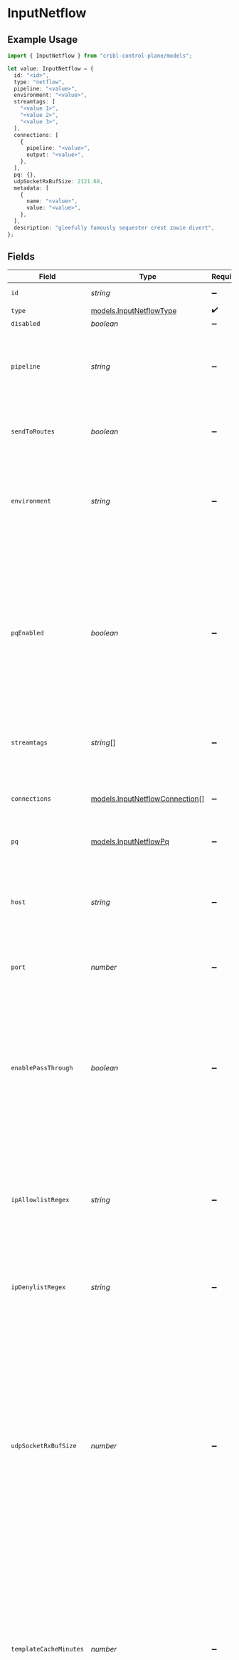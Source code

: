 # InputNetflow

## Example Usage

```typescript
import { InputNetflow } from "cribl-control-plane/models";

let value: InputNetflow = {
  id: "<id>",
  type: "netflow",
  pipeline: "<value>",
  environment: "<value>",
  streamtags: [
    "<value 1>",
    "<value 2>",
    "<value 3>",
  ],
  connections: [
    {
      pipeline: "<value>",
      output: "<value>",
    },
  ],
  pq: {},
  udpSocketRxBufSize: 2121.68,
  metadata: [
    {
      name: "<value>",
      value: "<value>",
    },
  ],
  description: "gleefully famously sequester crest zowie divert",
};
```

## Fields

| Field                                                                                                                                                                                                                                                                              | Type                                                                                                                                                                                                                                                                               | Required                                                                                                                                                                                                                                                                           | Description                                                                                                                                                                                                                                                                        |
| ---------------------------------------------------------------------------------------------------------------------------------------------------------------------------------------------------------------------------------------------------------------------------------- | ---------------------------------------------------------------------------------------------------------------------------------------------------------------------------------------------------------------------------------------------------------------------------------- | ---------------------------------------------------------------------------------------------------------------------------------------------------------------------------------------------------------------------------------------------------------------------------------- | ---------------------------------------------------------------------------------------------------------------------------------------------------------------------------------------------------------------------------------------------------------------------------------- |
| `id`                                                                                                                                                                                                                                                                               | *string*                                                                                                                                                                                                                                                                           | :heavy_minus_sign:                                                                                                                                                                                                                                                                 | Unique ID for this input                                                                                                                                                                                                                                                           |
| `type`                                                                                                                                                                                                                                                                             | [models.InputNetflowType](../models/inputnetflowtype.md)                                                                                                                                                                                                                           | :heavy_check_mark:                                                                                                                                                                                                                                                                 | N/A                                                                                                                                                                                                                                                                                |
| `disabled`                                                                                                                                                                                                                                                                         | *boolean*                                                                                                                                                                                                                                                                          | :heavy_minus_sign:                                                                                                                                                                                                                                                                 | N/A                                                                                                                                                                                                                                                                                |
| `pipeline`                                                                                                                                                                                                                                                                         | *string*                                                                                                                                                                                                                                                                           | :heavy_minus_sign:                                                                                                                                                                                                                                                                 | Pipeline to process data from this Source before sending it through the Routes                                                                                                                                                                                                     |
| `sendToRoutes`                                                                                                                                                                                                                                                                     | *boolean*                                                                                                                                                                                                                                                                          | :heavy_minus_sign:                                                                                                                                                                                                                                                                 | Select whether to send data to Routes, or directly to Destinations.                                                                                                                                                                                                                |
| `environment`                                                                                                                                                                                                                                                                      | *string*                                                                                                                                                                                                                                                                           | :heavy_minus_sign:                                                                                                                                                                                                                                                                 | Optionally, enable this config only on a specified Git branch. If empty, will be enabled everywhere.                                                                                                                                                                               |
| `pqEnabled`                                                                                                                                                                                                                                                                        | *boolean*                                                                                                                                                                                                                                                                          | :heavy_minus_sign:                                                                                                                                                                                                                                                                 | Use a disk queue to minimize data loss when connected services block. See [Cribl Docs](https://docs.cribl.io/stream/persistent-queues) for PQ defaults (Cribl-managed Cloud Workers) and configuration options (on-prem and hybrid Workers).                                       |
| `streamtags`                                                                                                                                                                                                                                                                       | *string*[]                                                                                                                                                                                                                                                                         | :heavy_minus_sign:                                                                                                                                                                                                                                                                 | Tags for filtering and grouping in @{product}                                                                                                                                                                                                                                      |
| `connections`                                                                                                                                                                                                                                                                      | [models.InputNetflowConnection](../models/inputnetflowconnection.md)[]                                                                                                                                                                                                             | :heavy_minus_sign:                                                                                                                                                                                                                                                                 | Direct connections to Destinations, and optionally via a Pipeline or a Pack                                                                                                                                                                                                        |
| `pq`                                                                                                                                                                                                                                                                               | [models.InputNetflowPq](../models/inputnetflowpq.md)                                                                                                                                                                                                                               | :heavy_minus_sign:                                                                                                                                                                                                                                                                 | N/A                                                                                                                                                                                                                                                                                |
| `host`                                                                                                                                                                                                                                                                             | *string*                                                                                                                                                                                                                                                                           | :heavy_minus_sign:                                                                                                                                                                                                                                                                 | Address to bind on. For IPv4 (all addresses), use the default '0.0.0.0'. For IPv6, enter '::' (all addresses) or specify an IP address.                                                                                                                                            |
| `port`                                                                                                                                                                                                                                                                             | *number*                                                                                                                                                                                                                                                                           | :heavy_minus_sign:                                                                                                                                                                                                                                                                 | Port to listen on                                                                                                                                                                                                                                                                  |
| `enablePassThrough`                                                                                                                                                                                                                                                                | *boolean*                                                                                                                                                                                                                                                                          | :heavy_minus_sign:                                                                                                                                                                                                                                                                 | Allow forwarding of events to a NetFlow destination. Enabling this feature will generate an extra event containing __netflowRaw which can be routed to a NetFlow destination. Note that these events will not count against ingest quota.                                          |
| `ipAllowlistRegex`                                                                                                                                                                                                                                                                 | *string*                                                                                                                                                                                                                                                                           | :heavy_minus_sign:                                                                                                                                                                                                                                                                 | Messages from matched IP addresses will be processed, unless also matched by the denylist.                                                                                                                                                                                         |
| `ipDenylistRegex`                                                                                                                                                                                                                                                                  | *string*                                                                                                                                                                                                                                                                           | :heavy_minus_sign:                                                                                                                                                                                                                                                                 | Messages from matched IP addresses will be ignored. This takes precedence over the allowlist.                                                                                                                                                                                      |
| `udpSocketRxBufSize`                                                                                                                                                                                                                                                               | *number*                                                                                                                                                                                                                                                                           | :heavy_minus_sign:                                                                                                                                                                                                                                                                 | Optionally, set the SO_RCVBUF socket option for the UDP socket. This value tells the operating system how many bytes can be buffered in the kernel before events are dropped. Leave blank to use the OS default. Caution: Increasing this value will affect OS memory utilization. |
| `templateCacheMinutes`                                                                                                                                                                                                                                                             | *number*                                                                                                                                                                                                                                                                           | :heavy_minus_sign:                                                                                                                                                                                                                                                                 | Specifies how many minutes NetFlow v9 templates are cached before being discarded if not refreshed. Adjust based on your network's template update frequency to optimize performance and memory usage.                                                                             |
| `v5Enabled`                                                                                                                                                                                                                                                                        | *boolean*                                                                                                                                                                                                                                                                          | :heavy_minus_sign:                                                                                                                                                                                                                                                                 | Accept messages in Netflow V5 format.                                                                                                                                                                                                                                              |
| `v9Enabled`                                                                                                                                                                                                                                                                        | *boolean*                                                                                                                                                                                                                                                                          | :heavy_minus_sign:                                                                                                                                                                                                                                                                 | Accept messages in Netflow V9 format.                                                                                                                                                                                                                                              |
| `ipfixEnabled`                                                                                                                                                                                                                                                                     | *boolean*                                                                                                                                                                                                                                                                          | :heavy_minus_sign:                                                                                                                                                                                                                                                                 | Accept messages in IPFIX format.                                                                                                                                                                                                                                                   |
| `metadata`                                                                                                                                                                                                                                                                         | [models.InputNetflowMetadatum](../models/inputnetflowmetadatum.md)[]                                                                                                                                                                                                               | :heavy_minus_sign:                                                                                                                                                                                                                                                                 | Fields to add to events from this input                                                                                                                                                                                                                                            |
| `description`                                                                                                                                                                                                                                                                      | *string*                                                                                                                                                                                                                                                                           | :heavy_minus_sign:                                                                                                                                                                                                                                                                 | N/A                                                                                                                                                                                                                                                                                |